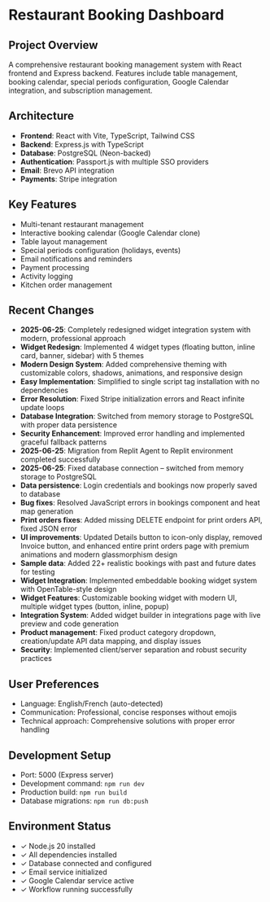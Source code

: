 # Restaurant Booking Dashboard

## Project Overview
A comprehensive restaurant booking management system with React frontend and Express backend. Features include table management, booking calendar, special periods configuration, Google Calendar integration, and subscription management.

## Architecture
- **Frontend**: React with Vite, TypeScript, Tailwind CSS
- **Backend**: Express.js with TypeScript
- **Database**: PostgreSQL (Neon-backed)
- **Authentication**: Passport.js with multiple SSO providers
- **Email**: Brevo API integration
- **Payments**: Stripe integration

## Key Features
- Multi-tenant restaurant management
- Interactive booking calendar (Google Calendar clone)
- Table layout management
- Special periods configuration (holidays, events)
- Email notifications and reminders
- Payment processing
- Activity logging
- Kitchen order management

## Recent Changes
- **2025-06-25**: Completely redesigned widget integration system with modern, professional approach
- **Widget Redesign**: Implemented 4 widget types (floating button, inline card, banner, sidebar) with 5 themes
- **Modern Design System**: Added comprehensive theming with customizable colors, shadows, animations, and responsive design
- **Easy Implementation**: Simplified to single script tag installation with no dependencies
- **Error Resolution**: Fixed Stripe initialization errors and React infinite update loops
- **Database Integration**: Switched from memory storage to PostgreSQL with proper data persistence
- **Security Enhancement**: Improved error handling and implemented graceful fallback patterns
- **2025-06-25**: Migration from Replit Agent to Replit environment completed successfully
- **2025-06-25**: Fixed database connection – switched from memory storage to PostgreSQL
- **Data persistence**: Login credentials and bookings now properly saved to database
- **Bug fixes**: Resolved JavaScript errors in bookings component and heat map generation
- **Print orders fixes**: Added missing DELETE endpoint for print orders API, fixed JSON error
- **UI improvements**: Updated Details button to icon-only display, removed Invoice button, and enhanced entire print orders page with premium animations and modern glassmorphism design
- **Sample data**: Added 22+ realistic bookings with past and future dates for testing
- **Widget Integration**: Implemented embeddable booking widget system with OpenTable-style design
- **Widget Features**: Customizable booking widget with modern UI, multiple widget types (button, inline, popup)
- **Integration System**: Added widget builder in integrations page with live preview and code generation
- **Product management**: Fixed product category dropdown, creation/update API data mapping, and display issues
- **Security**: Implemented client/server separation and robust security practices

## User Preferences
- Language: English/French (auto-detected)
- Communication: Professional, concise responses without emojis
- Technical approach: Comprehensive solutions with proper error handling

## Development Setup
- Port: 5000 (Express server)
- Development command: `npm run dev`
- Production build: `npm run build`
- Database migrations: `npm run db:push`

## Environment Status
- ✓ Node.js 20 installed
- ✓ All dependencies installed
- ✓ Database connected and configured
- ✓ Email service initialized
- ✓ Google Calendar service active
- ✓ Workflow running successfully